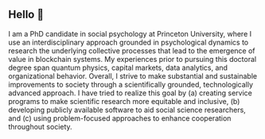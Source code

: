 ## Hello :wave:

I am a PhD candidate in social psychology at Princeton University, where I use an interdisciplinary approach grounded in psychological dynamics to research the underlying collective processes that lead to the emergence of value in blockchain systems. My experiences prior to pursuing this doctoral degree span quantum physics, capital markets, data analytics, and organizational behavior. Overall, I strive to make substantial and sustainable improvements to society through a scientifically grounded, technologically advanced approach. I have tried to realize this goal by (a) creating service programs to make scientific research more equitable and inclusive, (b) developing publicly available software to aid social science researchers, and (c) using problem-focused approaches to enhance cooperation throughout society.
